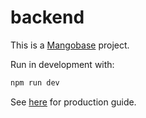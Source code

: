 # backend

This is a [Mangobase](https://degreat.co.uk/mangobase) project.

Run in development with:

```sh
npm run dev
```

See [here](https://degreat.co.uk/mangobase/guide/dev-prod) for production guide.
